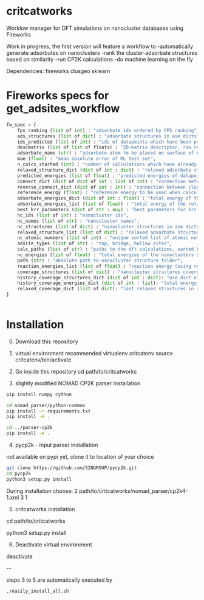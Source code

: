 # critcatworks
Worklow manager for DFT simulations on nanocluster databases using Fireworks

Work in progress, the first version will feature a workflow to 
  -automatically generate adsorbates on nanoclusters
  -rank the cluster-adsorbate structures based on similarity
  -run CP2K calculations
  -do machine learning on the fly

Dependencies:
fireworks
clusgeo
sklearn



# Fireworks specs for get_adsites_workflow
```python
fw_spec = {
    fps_ranking (list of int) : "adsorbate ids ordered by FPS ranking",
    ads_structures (list of dict) : "adsorbate structures in ase dicts",
    ids_predicted (list of int) : "ids of datapoints which have been predicted by ML",
    descmatrix (list of list of floats) : "2D-matrix descriptor, row representing datapoint",
    adsorbate_name (str) : "adsorbate atom to be placed on surface of nanocluster",
    mae (float) : "mean absolute error of ML test set",
    n_calcs_started (int) : "number of calculations which have already been started",
    relaxed_structure_dict (dict of int : dict) : "relaxed adsorbate structures, with ids as keys and ase dicts as values",
    predicted_energies (list of float) : "predicted energies of datapoints listed in ids_predicted",
    connect_dict (dict of dict of int : list of int) : "connection between cluster ids as keys and a list of adsorbate ids as values (subdivided into adsite_types)",
    reverse_connect_dict (dict of int : int) : "connection between cluster ids as values and adsorbate ids as keys",
    reference_energy (float) : "reference energy to be used when calculating the adsorption energy",
    adsorbate_energies_dict (dict of int : float) : "total energy of the relaxed adsorbate structure",
    adsorbate_energies_list (list of float) : "total energy of the relaxed adsorbate structure sorted by id",
    best_krr_parameters (dict of str : any) : "best parameters for krr on the last ML iteration",
    nc_ids (list of int) : "nanocluster ids",
    nc_names (list of str) : "nanocluster names",
    nc_structures (list of dict) : "nanocluster structures in ase dicts",
    relaxed_structure_list (list of dict) : "relaxed adsorbate structures as ase dicts sorted by ids",
    nc_atomic_numbers (list of int) : "unique sorted list of atomic numbers present in the dataset",
    adsite_types (list of str) : "top, bridge, hollow sites",
    calc_paths (list of str) : "paths to the dft calculations, sorted by adsorbate ids",
    nc_energies (list of float) : "total energies of the nanoclusters sorted by nanocluster id",
    path (str) : "absolute path to nanocluster structure folder",
    reaction_energies_list (list of float) : "reaction energy (using reference_energy) of the relaxed adsorbate structure sorted by adsorbate id",
    coverage_structures (list of dict) : "nanocluster structures covered with adsorbates in ase dicts",
    history_coverage_structures_dict (dict of int : dict): "ase dict of relaxed structures over different iterations", 
    history_coverage_energies_dict (dict of int : list): "total energy of the relaxed structures over different iterations",
    relaxed_coverage_dict (list of dict): "last relaxed structures in ase dicts",
}
    
```

 
# Installation

0. Download this repository

1. virtual environment recommended
virtualenv critcatenv
source critcatenv/bin/activate

2. Go inside this repository
cd path/to/critcatworks

3.  slightly modified NOMAD CP2K parser Installation

```sh
pip install numpy cython

cd nomad_parser/python-common
pip install -r requirements.txt
pip install -e .
```

```sh
cd ../parser-cp2k
pip install -e .
```

4. pycp2k - input parser installation

not available on pypi yet,
clone it to location of your choice

```sh
git clone https://github.com/SINGROUP/pycp2k.git
cd pycp2k
python3 setup.py install
```
During installation choose:
2
path/to/critcatworks/nomad_parser/cp2k4-1.xml
3
1

5. critcatworks installation

cd path/to/critcatworks

python3 setup.py install

6. Deactivate virtual environment

deactivate

--

steps 3 to 5 are automatically executed by 
```sh
./easily_install_all.sh
```

